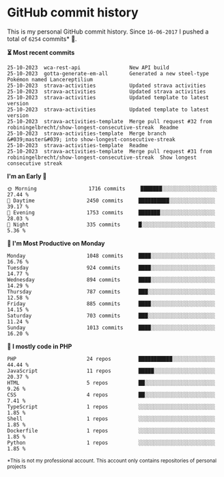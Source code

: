 # GitHub commit history
This is my personal GitHub commit history. Since <!--START_SECTION:first-commit-date-->`16-06-2017`<!--END_SECTION:first-commit-date--> I pushed a total of <!--START_SECTION:total-commit-count-->`6254`<!--END_SECTION:total-commit-count--> commits* 🎉.

<!--START_SECTION:most-recent-commits-->
**⏳ Most recent commits**
                                        
```text
25-10-2023  wca-rest-api                New API build
25-10-2023  gotta-generate-em-all       Generated a new steel-type Pokémon named Lancereptilium
25-10-2023  strava-activities           Updated strava activities
25-10-2023  strava-activities           Updated strava activities
25-10-2023  strava-activities           Updated template to latest version
25-10-2023  strava-activities           Updated template to latest version
25-10-2023  strava-activities-template  Merge pull request #32 from robiningelbrecht/show-longest-consecutive-streak  Readme
25-10-2023  strava-activities-template  Merge branch &#039;master&#039; into show-longest-consecutive-streak
25-10-2023  strava-activities-template  Readme
25-10-2023  strava-activities-template  Merge pull request #31 from robiningelbrecht/show-longest-consecutive-streak  Show longest consecutive streak
```
<!--END_SECTION:most-recent-commits-->  

<!--START_SECTION:commits-per-day-time-->
**I&#039;m an Early 🐤**

```text
🌞 Morning                 1716 commits     ███████░░░░░░░░░░░░░░░░░░   27.44 %
🌆 Daytime                 2450 commits     ██████████░░░░░░░░░░░░░░░   39.17 %
🌃 Evening                 1753 commits     ███████░░░░░░░░░░░░░░░░░░   28.03 %
🌙 Night                   335 commits      █░░░░░░░░░░░░░░░░░░░░░░░░   5.36 %
```
<!--END_SECTION:commits-per-day-time-->  

<!--START_SECTION:commits-per-weekday-->
**📅 I&#039;m Most Productive on Monday**

```text
Monday                    1048 commits     ████░░░░░░░░░░░░░░░░░░░░░   16.76 %
Tuesday                   924 commits      ████░░░░░░░░░░░░░░░░░░░░░   14.77 %
Wednesday                 894 commits      ████░░░░░░░░░░░░░░░░░░░░░   14.29 %
Thursday                  787 commits      ███░░░░░░░░░░░░░░░░░░░░░░   12.58 %
Friday                    885 commits      ████░░░░░░░░░░░░░░░░░░░░░   14.15 %
Saturday                  703 commits      ███░░░░░░░░░░░░░░░░░░░░░░   11.24 %
Sunday                    1013 commits     ████░░░░░░░░░░░░░░░░░░░░░   16.20 %
```
<!--END_SECTION:commits-per-weekday-->  

<!--START_SECTION:repos-per-language-->
**💬 I mostly code in PHP**

```text
PHP                       24 repos         ███████████░░░░░░░░░░░░░░   44.44 %
JavaScript                11 repos         █████░░░░░░░░░░░░░░░░░░░░   20.37 %
HTML                      5 repos          ██░░░░░░░░░░░░░░░░░░░░░░░   9.26 %
CSS                       4 repos          ██░░░░░░░░░░░░░░░░░░░░░░░   7.41 %
TypeScript                1 repos          ░░░░░░░░░░░░░░░░░░░░░░░░░   1.85 %
Shell                     1 repos          ░░░░░░░░░░░░░░░░░░░░░░░░░   1.85 %
Dockerfile                1 repos          ░░░░░░░░░░░░░░░░░░░░░░░░░   1.85 %
Python                    1 repos          ░░░░░░░░░░░░░░░░░░░░░░░░░   1.85 %
```
<!--END_SECTION:repos-per-language-->  

<sub>*This is not my professional account. This account only contains repositories of personal projects</sub>
